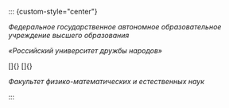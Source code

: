 ::: {custom-style="center"}

*Федеральное государственное автономное образовательное учреждение высшего образования*

*«Российский университет дружбы народов»*

[]{}
[]{}

*Факультет физико-математических и естественных наук*

:::
